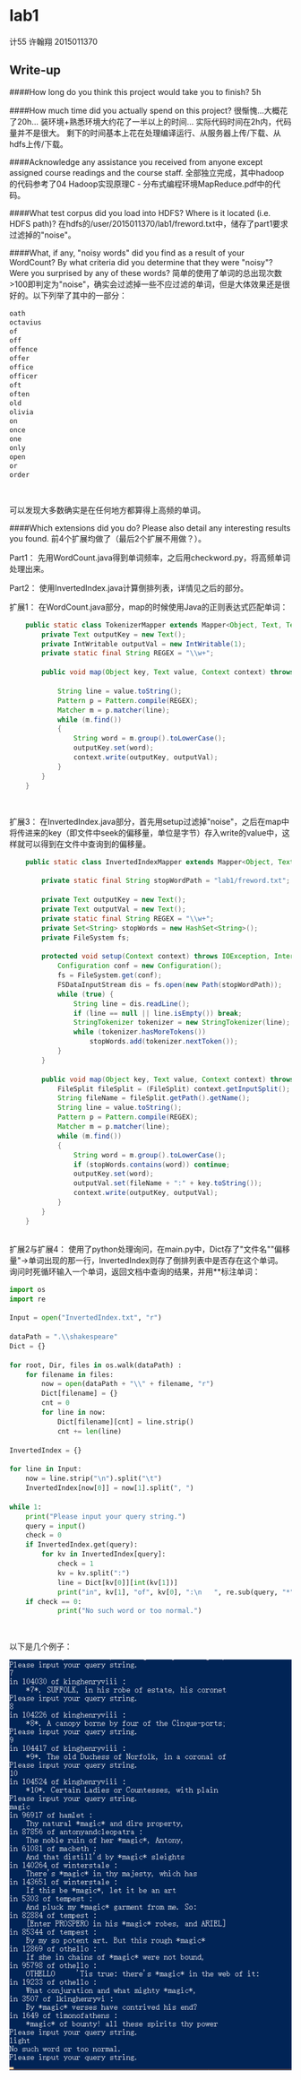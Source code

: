 # lab1
计55 许翰翔 2015011370

## Write-up
####How long do you think this project would take you to finish?
5h
<br>

####How much time did you actually spend on this project?
很惭愧…大概花了20h…
装环境+熟悉环境大约花了一半以上的时间…
实际代码时间在2h内，代码量并不是很大。
剩下的时间基本上花在处理编译运行、从服务器上传/下载、从hdfs上传/下载。
<br>

####Acknowledge any assistance you received from anyone except assigned course readings and the course staff.
全部独立完成，其中hadoop的代码参考了04 Hadoop实现原理C - 分布式编程环境MapReduce.pdf中的代码。
<br>

####What test corpus did you load into HDFS? Where is it located (i.e. HDFS path)?
在hdfs的/user/2015011370/lab1/freword.txt中，储存了part1要求过滤掉的"noise"。
<br>

####What, if any, "noisy words" did you find as a result of your WordCount? By what criteria did you determine that they were "noisy"? Were you surprised by any of these words?
简单的使用了单词的总出现次数>100即判定为"noise"，确实会过滤掉一些不应过滤的单词，但是大体效果还是很好的。以下列举了其中的一部分：
<br>

```
oath
octavius
of
off
offence
offer
office
officer
oft
often
old
olivia
on
once
one
only
open
or
order
```
<br>

可以发现大多数确实是在任何地方都算得上高频的单词。
<br>

####Which extensions did you do? Please also detail any interesting results you found.
前4个扩展均做了（最后2个扩展不用做？）。
<br>

Part1：
    先用WordCount.java得到单词频率，之后用checkword.py，将高频单词处理出来。
<br>

Part2：
    使用InvertedIndex.java计算倒排列表，详情见之后的部分。
<br>

扩展1：
    在WordCount.java部分，map的时候使用Java的正则表达式匹配单词：
<br>

```java
    public static class TokenizerMapper extends Mapper<Object, Text, Text, IntWritable>{
        private Text outputKey = new Text();
        private IntWritable outputVal = new IntWritable(1);
        private static final String REGEX = "\\w+";
            
        public void map(Object key, Text value, Context context) throws IOException, InterruptedException {

            String line = value.toString();
            Pattern p = Pattern.compile(REGEX);
            Matcher m = p.matcher(line);
            while (m.find())
            {
                String word = m.group().toLowerCase();
                outputKey.set(word);
                context.write(outputKey, outputVal);
            }
        }
    }
```
<br>

扩展3：
    在InvertedIndex.java部分，首先用setup过滤掉"noise"，之后在map中将传进来的key（即文件中seek的偏移量，单位是字节）存入write的value中，这样就可以得到在文件中查询到的偏移量。
<br>

```java
    public static class InvertedIndexMapper extends Mapper<Object, Text, Text, Text>{

        private static final String stopWordPath = "lab1/freword.txt";

        private Text outputKey = new Text();
        private Text outputVal = new Text();
        private static final String REGEX = "\\w+";
        private Set<String> stopWords = new HashSet<String>();
        private FileSystem fs;

        protected void setup(Context context) throws IOException, InterruptedException {
            Configuration conf = new Configuration();
            fs = FileSystem.get(conf);
            FSDataInputStream dis = fs.open(new Path(stopWordPath));
            while (true) {
                String line = dis.readLine();
                if (line == null || line.isEmpty()) break;
                StringTokenizer tokenizer = new StringTokenizer(line);
                while (tokenizer.hasMoreTokens())
                    stopWords.add(tokenizer.nextToken());
            }
        }
        
        public void map(Object key, Text value, Context context) throws IOException, InterruptedException {
            FileSplit fileSplit = (FileSplit) context.getInputSplit();
            String fileName = fileSplit.getPath().getName();
            String line = value.toString();
            Pattern p = Pattern.compile(REGEX);
            Matcher m = p.matcher(line);
            while (m.find())
            {
                String word = m.group().toLowerCase();
                if (stopWords.contains(word)) continue;
                outputKey.set(word);
                outputVal.set(fileName + ":" + key.toString());
                context.write(outputKey, outputVal);
            }
        }
    }
```
<br>
扩展2与扩展4：
    使用了python处理询问，在main.py中，Dict存了"文件名""偏移量"->单词出现的那一行，InvertedIndex则存了倒排列表中是否存在这个单词。
    询问时死循环输入一个单词，返回文档中查询的结果，并用**标注单词：
<br>

```python
import os
import re

Input = open("InvertedIndex.txt", "r")

dataPath = ".\\shakespeare"
Dict = {}

for root, Dir, files in os.walk(dataPath) :
    for filename in files:
        now = open(dataPath + "\\" + filename, "r")
        Dict[filename] = {}
        cnt = 0
        for line in now:
            Dict[filename][cnt] = line.strip()
            cnt += len(line)

InvertedIndex = {}

for line in Input:
    now = line.strip("\n").split("\t")
    InvertedIndex[now[0]] = now[1].split(", ")

while 1:
    print("Please input your query string.")
    query = input()
    check = 0
    if InvertedIndex.get(query):
        for kv in InvertedIndex[query]:
            check = 1
            kv = kv.split(":")
            line = Dict[kv[0]][int(kv[1])]
            print("in", kv[1], "of", kv[0], ":\n   ", re.sub(query, "*"+query+"*", line, flags=re.I))
    if check == 0:
            print("No such word or too normal.")    
```
<br>

以下是几个例子：

![query](query.png)